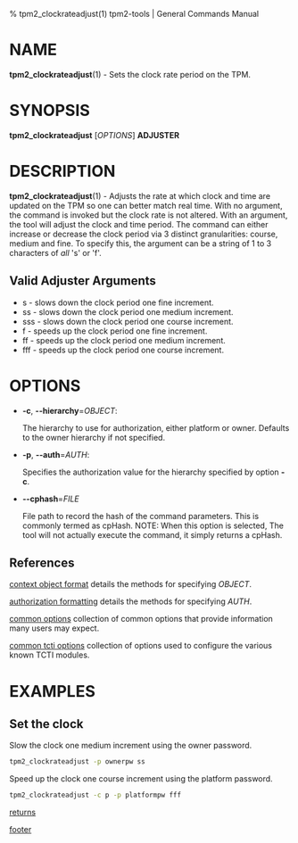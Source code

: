 % tpm2_clockrateadjust(1) tpm2-tools | General Commands Manual

# NAME

**tpm2_clockrateadjust**(1) - Sets the clock rate period on the TPM.

# SYNOPSIS

**tpm2_clockrateadjust** [*OPTIONS*] __ADJUSTER__

# DESCRIPTION

**tpm2_clockrateadjust**(1) - Adjusts the rate at which clock and time are updated on
the TPM so one can better match real time. With no argument, the command is invoked
but the clock rate is not altered. With an argument, the tool will adjust the clock
and time period. The command can either increase or decrease the clock period via 3
distinct granularities: course, medium and fine. To specify this, the argument can
be a string of 1 to 3 characters of *all* 's' or 'f'.

## Valid Adjuster Arguments

  * s - slows down the clock period one fine increment.
  * ss - slows down the clock period one medium increment.
  * sss - slows down the clock period one course increment.
  * f - speeds up the clock period one fine increment.
  * ff - speeds up the clock period one medium increment.
  * fff - speeds up the clock period one course increment.

# OPTIONS

  * **-c**, **\--hierarchy**=_OBJECT_:

    The hierarchy to use for authorization, either platform or owner.
    Defaults to the owner hierarchy if not specified.

  * **-p**, **\--auth**=_AUTH_:

    Specifies the authorization value for the hierarchy specified by option
    **-c**.

  * **\--cphash**=_FILE_

    File path to record the hash of the command parameters. This is commonly
    termed as cpHash. NOTE: When this option is selected, The tool will not
    actually execute the command, it simply returns a cpHash.

## References

[context object format](common/ctxobj.md) details the methods for specifying
_OBJECT_.

[authorization formatting](common/authorizations.md) details the methods for
specifying _AUTH_.

[common options](common/options.md) collection of common options that provide
information many users may expect.

[common tcti options](common/tcti.md) collection of options used to configure
the various known TCTI modules.

# EXAMPLES

## Set the clock

Slow the clock one medium increment using the owner password.

```bash
tpm2_clockrateadjust -p ownerpw ss
```

Speed up the clock one course increment using the platform password.

```bash
tpm2_clockrateadjust -c p -p platformpw fff
```

[returns](common/returns.md)

[footer](common/footer.md)
